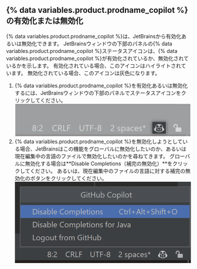 ## {% data variables.product.prodname_copilot %} の有効化または無効化

{% data variables.product.prodname_copilot %}は、JetBrainsから有効化あるいは無効化できます。 JetBrainsウィンドウの下部のパネルの{% data variables.product.prodname_copilot %}ステータスアイコンは、{% data variables.product.prodname_copilot %}が有効化されているか、無効化されているかを示します。 有効化されている場合、このアイコンはハイライトされています。 無効化されている場合、このアイコンは灰色になります。

1. {% data variables.product.prodname_copilot %}を有効化あるいは無効化するには、JetBrainsウィンドウの下部のパネルでステータスアイコンをクリックしてください。 ![JetBrainsのステータスアイコンのスクリーンショット](/assets/images/help/copilot/status-icon-jetbrains.png)
2. {% data variables.product.prodname_copilot %}を無効化しようとしている場合、JetBrainsはこの機能をグローバルに無効化したいのか、あるいは現在編集中の言語のファイルで無効化したいのかを尋ねてきます。 グローバルに無効化する場合は**Disable Completions（補完の無効化）**をクリックしてください。 あるいは、現在編集中のファイルの言語に対する補完の無効化のボタンをクリックしてください。 ![グローバルもしくは現在の言語に対する{% data variables.product.prodname_copilot %}の無効化のオプションのスクリーンショット](/assets/images/help/copilot/disable-copilot-global-or-langugage-jetbrains.png)
